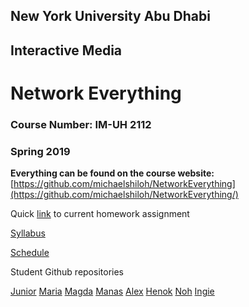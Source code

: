 ## New York University Abu Dhabi
## Interactive Media
# Network Everything
### Course Number: IM-UH 2112
### Spring 2019

**Everything can be found on the course website:**   
[https://github.com/michaelshiloh/NetworkEverything](https://github.com/michaelshiloh/NetworkEverything/)


Quick
[link](https://github.com/michaelshiloh/NetworkEverything/blob/master/schedule.md#current-homework-assignment)
to current homework assignment


[Syllabus](syllabus.md)  

[Schedule](schedule.md)

Student Github repositories

[Junior](http://github.com/jgarcia1599/Network-Everything)
[Maria](http://github.com/marialauramirabelli/Network-Everything)
[Magda](http://github.com/trudla/NetworkEverything)
[Manas](http://github.com/manaspant/Network_Everything)
[Alex](http://github.com/AlemayehuMekonen/Network-everything)
[Henok](http://github.com/HenokGuluma/NetworkEverything)
[Noh](http://github.com/jhn281/NetworkEverything)
[Ingie](http://github.com/ingiebaho/NetworkEverything)
